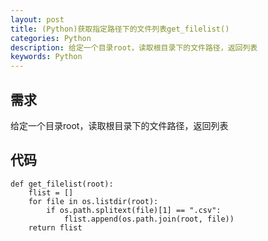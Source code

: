 ```yaml
---
layout: post
title: (Python)获取指定路径下的文件列表get_filelist()
categories: Python
description: 给定一个目录root，读取根目录下的文件路径，返回列表
keywords: Python
---
```


## 需求

给定一个目录root，读取根目录下的文件路径，返回列表

## 代码
```
def get_filelist(root):
    flist = []
    for file in os.listdir(root):
        if os.path.splitext(file)[1] == ".csv":
            flist.append(os.path.join(root, file))
    return flist
```
